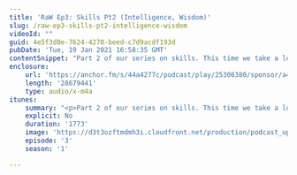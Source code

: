 ```yaml
---
title: 'RaW Ep3: Skills Pt2 (Intelligence, Wisdom)'
slug: /raw-ep3-skills-pt2-intelligence-wisdom
videoId: ""
guid: 4e5f3d0e-7624-4278-beed-c7d9acdf193d
pubDate: 'Tue, 19 Jan 2021 16:58:35 GMT'
contentSnippet: "Part 2 of our series on skills. This time we take a look at\_the more mental traits of intelligence and wisdom!\nCheck us out on:\nhttps://rulesaswrittenshow.com/\nYoutube: https://www.youtube.com/channel/UCpqh72Jl2K09HvKBiqMixAA\nContact us at:\nToby@rulesaswrittenshow.com\nhttps://anchor.fm/app\n\n--- \n\nSend in a voice message: https://anchor.fm/rules-as-written/message\nSupport this podcast: https://anchor.fm/rules-as-written/support"
enclosure:
    url: 'https://anchor.fm/s/44a4277c/podcast/play/25306380/sponsor/a4d2m75/https%3A%2F%2Fd3ctxlq1ktw2nl.cloudfront.net%2Fstaging%2F2021-01-19%2F6ff12495c5c06e4e3c3190f15e12420e.m4a'
    length: '28679441'
    type: audio/x-m4a
itunes:
    summary: "<p>Part 2 of our series on skills. This time we take a look at&nbsp;the more mental traits of intelligence and wisdom!</p>\n<p>Check us out on:</p>\n<p>https://rulesaswrittenshow.com/</p>\n<p>Youtube: https://www.youtube.com/channel/UCpqh72Jl2K09HvKBiqMixAA</p>\n<p>Contact us at:</p>\n<p>Toby@rulesaswrittenshow.com</p>\n\n--- \n\nThis episode is sponsored by \n· Anchor: The easiest way to make a podcast.  <a href=\"https://anchor.fm/app\">https://anchor.fm/app</a>\n\n--- \n\nSend in a voice message: https://anchor.fm/rules-as-written/message\nSupport this podcast: <a href=\"https://anchor.fm/rules-as-written/support\" rel=\"payment\">https://anchor.fm/rules-as-written/support</a>"
    explicit: No
    duration: '1773'
    image: 'https://d3t3ozftmdmh3i.cloudfront.net/production/podcast_uploaded_nologo/11416087/11416087-1608268890882-d52edffa36ed2.jpg'
    episode: '3'
    season: '1'

---
```

